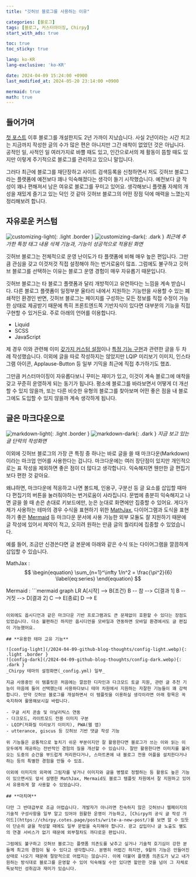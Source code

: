 ```yaml
---
title: "깃허브 블로그를 사용하는 이유"

categories: [블로그]
tags: [블로그, 커스터마이징, Chirpy]
start_with_ads: true

toc: true
toc_sticky: true

lang: ko-KR
lang-exclusive: 'ko-KR'

date: 2024-04-09 15:24:00 +0900
last_modified_at: 2024-05-20 23:14:00 +0900

mermaid: true
math: true
---
```


## **들어가며**

[첫 포스트](https://hynrng.github.io/posts/first-post/) 이후 블로그를 개설한지도 2년 가까이 지났습니다. 사실 2년이라는 시간 치고는 지금까지 작성한 글의 수가 많은 편은 아니지만 그간 애착이 없었던 것은 아닙니다. 공적인 일, 사적인 일 여러가지로 바쁠 때도 있고, 인간으로서의 제 활동이 뜸할 때도 있지만 이렇게 주기적으로 블로그를 관리하고 있으니 말입니다.

그러다 최근에 블로그를 재단장하고 사이트 검색등록을 신청하면서 저도 깃허브 블로그라는 플랫폼에 예전보다 꽤나 익숙해졌다는 생각이 들기 시작했습니다. 예전보다 글 작성이 꽤나 편해져서 남은 여유로 블로그를 꾸미고 있어요. 생각해보니 플랫폼 자체의 개성을 재밌게 즐기고 있는 덕인 것 같아 깃허브 블로그의 어떤 장점 덕에 매력을 느꼈는지 정리해보려 합니다.

## **자유로운 커스텀**

![customizing-light](/2024-04-09-github-blog-thoughts/customizing-light.webp){: .light .border }
![customizing-dark](/2024-04-09-github-blog-thoughts/customizing-dark.webp){: .dark }
_최근에 추가한 특정 태그 내용 삭제 기능과, 기능이 성공적으로 적용된 화면_

깃허브 블로그는 전체적으로 운영 난이도가 타 플랫폼에 비해 매우 높은 편입니다. 그만큼 관심을 갖고 이것저것 직접 설정해야 하는 번거로움이 많죠. 그럼에도 불구하고 깃허브 블로그를 선택하는 이유는 블로그 운영 경험이 매우 자유롭기 때문입니다.

깃허브 블로그는 타 블로그 플랫폼과 달리 개방적이고 유연하다는 느낌을 계속 받습니다. 다른 블로그 플랫폼이 일정부분 울타리 내에서 지원하는 기능만을 사용할 수 있는 폐쇄적인 환경인 반면, 깃허브 블로그는 페이지를 구성하는 모든 정보를 직접 수정이 가능한 상태로 제공받기 때문에 특히 프론트엔드쪽 기반지식이 있다면 대부분의 기능을 직접 구현할 수 있거든요. 주로 아래의 언어를 이용합니다.

- Liquid
- SCSS
- JavaScript

제 경우 이와 관련해 이미 [갖가지 커스텀 설정](https://hynrng.github.io/posts/first-blog-customization/)이나 [특정 기능 구현](https://hynrng.github.io/posts/blog-content-remove/)과 관련한 글을 두 차례 작성했습니다. 이외에 글을 따로 작성하지는 않았지만 LQIP 미리보기 이미지, 인스타그램 아이콘, Applause-Button 등 일부 기믹을 최근에 직접 추가하기도 했죠.

그만큼 커스터마이징이 자유롭다보니 꾸미는 재미가 있고, 이것이 계속 블로그에 애착을 갖고 꾸준히 운영하게 되는 동기가 됩니다. 평소에 블로그를 바라보면서 어떻게 더 개선할 수 있지 않을까, 또는 다른 비슷한 유형의 블로그를 찾아보며 어떤 좋은 점을 내 블로그에도 도입할 수 있지 않을까 계속 생각하게 됩니다.

## **글은 마크다운으로**

![markdown-light](/2024-04-09-github-blog-thoughts/markdown-light.webp){: .light .border }
![markdown-dark](/2024-04-09-github-blog-thoughts/markdown-dark.webp){: .dark }
_지금 보고 있는 글 단락의 작성화면_

이외에 깃허브 블로그의 가장 큰 특징 중 하나는 바로 글을 쓸 때 마크다운(Markdown)이라는 마크업 언어를 사용한다는 겁니다. 마크다운에는 여러 장단점이 있지만 개인적으로는 표 작성을 제외하면 좋은 점이 더 많다고 생각합니다. 익숙해지면 웬만한 글 편집기보다 편한 것 같아요.

왜냐하면, 마크다운에 적응하고 나면 볼드체, 인용구, 구분선 등 글 요소를 삽입할 때마다 편집기의 버튼을 눌러줘야하는 번거로움이 사라집니다. 문법에 충분히 익숙해지고 나면 글을 쓸 때 손은 손대로 키보드에만, 눈은 눈대로 화면에만 집중할 수 있어요.
게다가 제가 사용하는 테마의 경우 수식을 표현하기 위한 [MathJax](https://www.mathjax.org/), 다이어그램과 도식을 표현하기 좋은 [Mermaid](https://mermaid.js.org/) 등 마크다운 문서에 사용 가능한 외부 모듈도 잘 지원하기 때문에 글 작성에 있어서 제약이 적고, 오히려 원하는 만큼 글의 퀄리티에 집중할 수 있었습니다.

예를 들어, 조금만 신경쓴다면 글 본문에 아래와 같은 수식 또는 다이어그램을 깔끔하게 삽입할 수 있습니다.

MathJax
: $$
\begin{equation}
  \sum_{n=1}^\infty 1/n^2 = \frac{\pi^2}{6}
  \label{eq:series}
\end{equation}
$$

Mermaid
: ```mermaid
graph LR
    A[시작] --> B{조건}
    B -- 참 --> C[결과 1]
    B -- 거짓 --> D[결과 2]
    C --> E[종료]
    D --> E
```

이외에도 옵시디언과 같은 마크다운 기반 프로그램과도 큰 문제없이 호환할 수 있다는 장점도 있었습니다. 다소 불편하긴 하지만 옵시디언을 모바일과 연동하면 모바일 환경에서도 글 편집이 가능했어요.

## **유용한 테마 고유 기능**

![config-light](/2024-04-09-github-blog-thoughts/config-light.webp){: .light .border }
![config-dark](/2024-04-09-github-blog-thoughts/config-dark.webp){: .dark }
_Chirpy 테마의 설정화면(_config.yml) 일부_

지금 사용중인 이 템플릿은 처음에는 깔끔한 디자인과 다크모드 토글 지원, 관련 글 추천 기능이 마음에 들어 선택했는데 사용하다보니 테마 차원에서 지원하는 자잘한 기능들이 꽤 강력합니다. 만약 깃허브 블로그를 개설하면서 이 템플릿을 이용하실 생각이라면 아래 항목은 꼭 숙지하여 활용해보시길 바랍니다.

- 구글 서치 콘솔 및 아날리틱스 연동
- 다크모드, 라이트모드 전용 이미지 구분
- LQIP(저화질 미리보기 이미지), PWA(웹 앱)
- utterance, giscus 등 깃허브 기반 댓글 작성 기능

위 기능들은 공통적으로 놓치기 쉬운 부분이지만 잘 활용한다면 블로그가 쓰는 이와 읽는 이 모두에게 제공하는 전반적인 경험의 질을 개선할 수 있습니다. 잘만 활용한다면 이미지를 불러오는 도중의 순간을 부드럽게 처리한다거나, 스마트폰에 내 블로그 전용 어플을 설치한다거나 하는 등의 특별한 경험을 만들 수 있죠.

이외에 이미지의 외곽에 그림자를 넣거나 이미지와 글을 병렬로 정렬하는 등 활용도 높은 기능이 있으면서도 앞서 설명한 MathJax, Mermaid도 블로그 템플릿 차원에서 잘 지원하고 있어서 유용하게 잘 사용할 수 있었습니다.

## **마치며**

다만 그 반대급부로 조금 어렵습니다. 개발자가 아니라면 친숙하지 않은 깃허브나 웹페이지의 기술적 구성사항을 일부 알고 있어야 원활한 운영이 가능하고, [Chirpy의 공식 글 작성 가이드](https://chirpy.cotes.page/posts/write-a-new-post/)를 보면 알 수 있듯이 단순히 글을 작성할 때에도 일부 문법을 숙지해야 합니다. 광고 삽입이나 글 노출도 별도의 연결 서비스가 없기 때문에 외부절차도 까다로운 편입니다.

그럼에도 불구하고 깃허브 블로그는 플랫폼 의존도를 낮추고 싶거나 기술적 호기심이 강한 분들께 최고의 경험이 될 수 있다고 생각합니다. 분명히 어렵긴 하지만, 9할의 기능은 만들어진 상태로 나오기 때문에 절망적으로 어렵지는 않습니다. 이에 더불어 플랫폼 의존도가 낮고 내가 원하는 방식대로 블로그를 운영할 수 있어 익숙해질 수만 있다면 할만한 것을 넘어 그 자체로 독보적인 성취감과 재미가 있습니다.